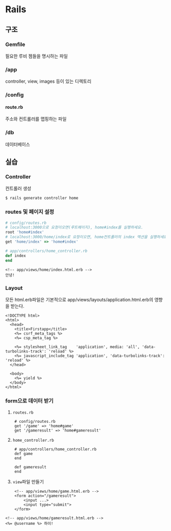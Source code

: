 # Rails
## 구조
### Gemfile
필요한 루비 젬들을 명시하는 파일

### /app
controller, view, images 등이 있는 디렉토리
### /config
#### route.rb
주소와 컨트롤러를 맵핑하는 파일
### /db
데이터베이스
## 실습
### Controller
컨트롤러 생성
```
$ rails generate controller home
```
### routes 및 페이지 설정

```ruby
# config/routes.rb
# localhost:3000으로 요청이오면(루트페이지), home#index를 실행하세요.
root 'home#index'
# localhost:3000/home/index로 요청이오면, home컨트롤러의 index 액션을 실행하세요.
get 'home/index' => 'home#index'
```

```ruby
# app/controllers/home_controller.rb
def index
end
```

```erb
<!-- app/views/home/index.html.erb -->
안녕!
```

### Layout
모든 html.erb파일은 기본적으로 app/views/layouts/application.html.erb의 영향을 받는다.
```
<!DOCTYPE html>
<html>
  <head>
    <title>Firstapp</title>
    <%= csrf_meta_tags %>
    <%= csp_meta_tag %>

    <%= stylesheet_link_tag    'application', media: 'all', 'data-turbolinks-track': 'reload' %>
    <%= javascript_include_tag 'application', 'data-turbolinks-track': 'reload' %>
  </head>

  <body>
    <%= yield %>
  </body>
</html>
```

### form으로 데이터 받기
1. `routes.rb`
```
    # config/routes.rb
    get '/game' => 'home#game'
    get '/gameresult' => 'home#gameresult'
```
2. `home_controller.rb`
```
	# app/controllers/home_controller.rb
	def game
	end

	def gameresult
	end
```
3. `view`파일 만들기
```
	<!-- app/views/home/game.html.erb -->
    <form action="/gameresult">
    	<input ...>
        <input type="submit">
    </form>
```
```
<!-- app/views/home/gameresult.html.erb -->
<%= @username %> 하이!
```